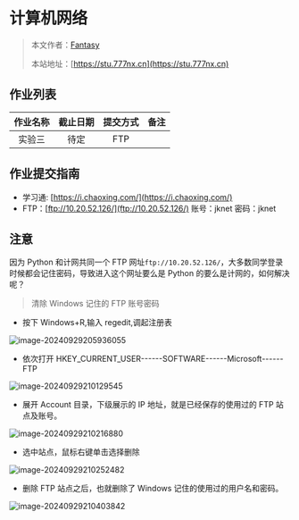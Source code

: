 # 计算机网络

> 本文作者：[Fantasy](https://www.777nx.cn/personal/about/)
>
> 本站地址：[https://stu.777nx.cn](https://stu.777nx.cn)

## 作业列表

|    作业名称    |  截止日期   | 提交方式 | 备注 |
| :------------: | :---------: | :------: | :--: |
|     实验三     |    待定     |   FTP    |      |

## 作业提交指南

- 学习通: [https://i.chaoxing.com/](https://i.chaoxing.com/)
- FTP：[ftp://10.20.52.126/](ftp://10.20.52.126/) 账号：jknet 密码：jknet

## 注意

因为 Python 和计网共同一个 FTP 网址`ftp://10.20.52.126/`，大多数同学登录时候都会记住密码，导致进入这个网址要么是 Python 的要么是计网的，如何解决呢？

> 清除 Windows 记住的 FTP 账号密码

- 按下 Windows+R,输入 regedit,调起注册表

![image-20240929205936055](https://img.777nx.cn/test/image-20240929205936055.png)

- 依次打开 HKEY_CURRENT_USER------SOFTWARE------Microsoft------FTP

![image-20240929210129545](https://img.777nx.cn/test/image-20240929210129545.png)

- 展开 Account 目录，下级展示的 IP 地址，就是已经保存的使用过的 FTP 站点及账号。

![image-20240929210216880](https://img.777nx.cn/test/image-20240929210216880.png)

- 选中站点，鼠标右键单击选择删除

![image-20240929210252482](https://img.777nx.cn/test/image-20240929210252482.png)

- 删除 FTP 站点之后，也就删除了 Windows 记住的使用过的用户名和密码。

![image-20240929210403842](https://img.777nx.cn/test/image-20240929210403842.png)
